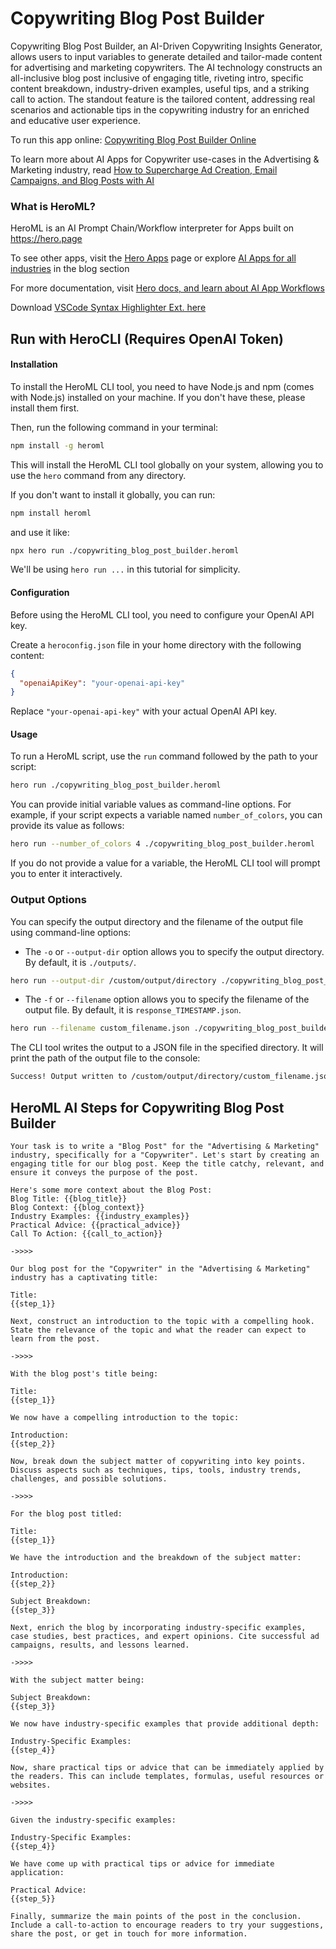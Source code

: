 # Copywriting Blog Post Builder

Copywriting Blog Post Builder, an AI-Driven Copywriting Insights Generator, allows users to input variables to generate detailed and tailor-made content for advertising and marketing copywriters. The AI technology constructs an all-inclusive blog post inclusive of engaging title, riveting intro, specific content breakdown, industry-driven examples, useful tips, and a striking call to action. The standout feature is the tailored content, addressing real scenarios and actionable tips in the copywriting industry for an enriched and educative user experience.

To run this app online: [Copywriting Blog Post Builder Online](https://hero.page/app/copywriting-blog-post-builder-ai-driven-copywriting-insights-generator/rMoAExREnjc88nIRNQap)

To learn more about AI Apps for Copywriter use-cases in the Advertising & Marketing industry, read [How to Supercharge Ad Creation, Email Campaigns, and Blog Posts with AI](https://hero.page/blog/ai/advertising-and-marketing/how-to-supercharge-ad-creation-email-campaigns-and-blog-posts-with-ai/170716)

### What is HeroML?
HeroML is an AI Prompt Chain/Workflow interpreter for Apps built on https://hero.page 

To see other apps, visit the [Hero Apps](https://hero.page/apps) page or explore [AI Apps for all industries](https://hero.page/blog) in the blog section

For more documentation, visit [Hero docs, and learn about AI App Workflows](https://hero.page/tutorials/introduction-to-heroml)

Download [VSCode Syntax Highlighter Ext. here](https://marketplace.visualstudio.com/items?itemName=hero-page.heroml)

## Run with HeroCLI (Requires OpenAI Token)

#### Installation

To install the HeroML CLI tool, you need to have Node.js and npm (comes with Node.js) installed on your machine. If you don't have these, please install them first. 

Then, run the following command in your terminal:

```bash
npm install -g heroml
```

This will install the HeroML CLI tool globally on your system, allowing you to use the `hero` command from any directory.

If you don't want to install it globally, you can run:

```bash
npm install heroml
```

and use it like:

```bash
npx hero run ./copywriting_blog_post_builder.heroml
```

We'll be using `hero run ...` in this tutorial for simplicity.

#### Configuration

Before using the HeroML CLI tool, you need to configure your OpenAI API key. 

Create a `heroconfig.json` file in your home directory with the following content:

```json
{
  "openaiApiKey": "your-openai-api-key"
}
```

Replace `"your-openai-api-key"` with your actual OpenAI API key.

#### Usage

To run a HeroML script, use the `run` command followed by the path to your script:

```bash
hero run ./copywriting_blog_post_builder.heroml
```

You can provide initial variable values as command-line options. For example, if your script expects a variable named `number_of_colors`, you can provide its value as follows:

```bash
hero run --number_of_colors 4 ./copywriting_blog_post_builder.heroml
```

If you do not provide a value for a variable, the HeroML CLI tool will prompt you to enter it interactively.

### Output Options

You can specify the output directory and the filename of the output file using command-line options:

- The `-o` or `--output-dir` option allows you to specify the output directory. By default, it is `./outputs/`.

```bash
hero run --output-dir /custom/output/directory ./copywriting_blog_post_builder.heroml
```

- The `-f` or `--filename` option allows you to specify the filename of the output file. By default, it is `response_TIMESTAMP.json`.

```bash
hero run --filename custom_filename.json ./copywriting_blog_post_builder.heroml
```

The CLI tool writes the output to a JSON file in the specified directory. It will print the path of the output file to the console:

```bash
Success! Output written to /custom/output/directory/custom_filename.json
```


## HeroML AI Steps for Copywriting Blog Post Builder
```
Your task is to write a "Blog Post" for the "Advertising & Marketing" industry, specifically for a "Copywriter". Let's start by creating an engaging title for our blog post. Keep the title catchy, relevant, and ensure it conveys the purpose of the post. 

Here's some more context about the Blog Post:
Blog Title: {{blog_title}}
Blog Context: {{blog_context}}
Industry Examples: {{industry_examples}}
Practical Advice: {{practical_advice}}
Call To Action: {{call_to_action}}

->>>>

Our blog post for the "Copywriter" in the "Advertising & Marketing" industry has a captivating title:

Title:
{{step_1}}

Next, construct an introduction to the topic with a compelling hook. State the relevance of the topic and what the reader can expect to learn from the post.

->>>>

With the blog post's title being:

Title:
{{step_1}}

We now have a compelling introduction to the topic:

Introduction:
{{step_2}}

Now, break down the subject matter of copywriting into key points. Discuss aspects such as techniques, tips, tools, industry trends, challenges, and possible solutions.

->>>>

For the blog post titled:

Title:
{{step_1}}

We have the introduction and the breakdown of the subject matter:

Introduction:
{{step_2}}

Subject Breakdown:
{{step_3}}

Next, enrich the blog by incorporating industry-specific examples, case studies, best practices, and expert opinions. Cite successful ad campaigns, results, and lessons learned.

->>>>

With the subject matter being:

Subject Breakdown:
{{step_3}}

We now have industry-specific examples that provide additional depth:

Industry-Specific Examples:
{{step_4}}

Now, share practical tips or advice that can be immediately applied by the readers. This can include templates, formulas, useful resources or websites.

->>>>

Given the industry-specific examples:

Industry-Specific Examples:
{{step_4}}

We have come up with practical tips or advice for immediate application:

Practical Advice:
{{step_5}}

Finally, summarize the main points of the post in the conclusion. Include a call-to-action to encourage readers to try your suggestions, share the post, or get in touch for more information.


```

